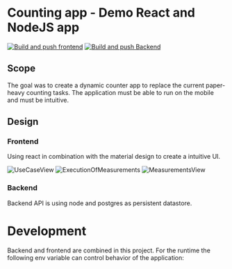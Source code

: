 # Counting app - Demo React and NodeJS app

[![Build and push frontend](https://github.com/sebi364/m109/actions/workflows/build-frontend.yml/badge.svg)](https://github.com/sebi364/m109/actions/workflows/build-frontend.yml)
[![Build and push Backend](https://github.com/sebi364/m109/actions/workflows/build-backend.yml/badge.svg)](https://github.com/sebi364/m109/actions/workflows/build-backend.yml)

## Scope
The goal was to create a dynamic counter app to replace the current paper-heavy counting tasks. The application must be able to run on the mobile and must be intuitive.

## Design
### Frontend
Using react in combination with the material design to create a intuitive UI.

![UseCaseView](documentation/usecaseView.PNG)
![ExecutionOfMeasurements](documentation/ExecutionOfMeasurementsView.PNG)
![MeasurementsView](documentation/measurementsView.PNG)

### Backend

Backend API is using node and postgres as persistent datastore.
# Development
Backend and frontend are combined in this project.
For the runtime the following env variable can control behavior of the application:
